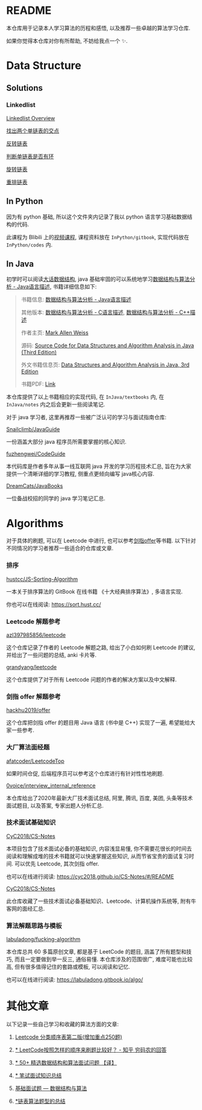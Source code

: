 # README
本仓库用于记录本人学习算法的历程和感悟, 以及推荐一些卓越的算法学习仓库.

如果你觉得本仓库对你有所帮助, 不妨给我点一个 ✨.



# Data Structure

## Solutions

### Linkedlist

[Linkedlist Overview](DS/Linkedlist/Linkedlist-Overview.md)

[找出两个单链表的交点](DS/Linkedlist/找出两个单链表的交点.md)

[反转链表](DS/Linkedlist/反转链表.md)

[判断单链表是否有环](DS/Linkedlist/判断单链表是否有环.md)

[旋转链表](DS/Linkedlist/旋转链表.md)

[重排链表](DS/Linkedlist/重排链表.md)



## In Python

因为有 python 基础, 所以这个文件夹内记录了我以 python 语言学习基础数据结构的代码.

此课程为 Blibili 上的[视频课程](https://www.bilibili.com/video/av21540971/?p=1), 课程资料放在 `InPython/gitbook`, 实现代码放在 `InPython/codes` 内.



## In Java

初学时可以阅读[大话数据结构](https://book.douban.com/subject/6424904/), java 基础牢固的可以系统地学习[数据结构与算法分析 - Java语言描述](https://book.douban.com/subject/3351237/), 书籍详细信息如下:

> 书籍信息: [数据结构与算法分析 - Java语言描述](https://book.douban.com/subject/3351237/)
>
> 其他版本: [数据结构与算法分析 - C语言描述](https://book.douban.com/subject/1139426/), [数据结构与算法分析 - C++描述](https://book.douban.com/subject/1971825/)
>
> 作者主页: [Mark Allen Weiss](https://users.cs.fiu.edu/~weiss/)
>
> 源码: [Source Code for Data Structures and Algorithm Analysis in Java (Third Edition)](https://users.cs.fiu.edu/~weiss/dsaajava3/code/)
>
> 外文书籍信息页: [Data Structures and Algorithm Analysis in Java, 3rd Edition](https://www.pearson.com/us/higher-education/program/Weiss-Data-Structures-and-Algorithm-Analysis-in-Java-3rd-Edition/PGM324443.html)
>
> 书籍PDF: [Link](https://prakashgautam.com.np/dipit02/books/dsa/DS%20&%20Algorithms%20by%20Weiss.pdf)
>

本仓库提供了以上书籍相应的实现代码, 在 `InJava/textbooks` 内, 在 `InJava/notes` 内之后会更新一些阅读笔记.

对于 java 学习者, 这里再推荐一些被广泛认可的学习与面试指南仓库:

[Snailclimb/JavaGuide](https://github.com/Snailclimb/JavaGuide) 

一份涵盖大部分 java 程序员所需要掌握的核心知识.



[fuzhengwei/CodeGuide](https://github.com/fuzhengwei/CodeGuide) 

本代码库是作者多年从事一线互联网 java 开发的学习历程技术汇总, 旨在为大家提供一个清晰详细的学习教程, 侧重点更倾向编写 java核心内容. 



[DreamCats/JavaBooks](https://github.com/DreamCats/JavaBooks) 

一位备战校招的同学的 java 学习笔记汇总.





# Algorithms

对于具体的刷题, 可以在 Leetcode 中进行, 也可以参考[剑指offer](https://book.douban.com/subject/25910559/)等书籍. 以下针对不同情况的学习者推荐一些适合的仓库或文章.

### 排序

[hustcc/JS-Sorting-Algorithm](https://github.com/hustcc/JS-Sorting-Algorithm) 

一本关于排序算法的 GitBook 在线书籍 《十大经典排序算法》, 多语言实现.

你也可以在线阅读: https://sort.hust.cc/





### Leetcode 解题参考

[azl397985856/leetcode](https://github.com/0voice/interview_internal_reference) 

这个仓库记录了作者的 Leetcode 解题之路, 给出了小白如何刷 Leetcode 的建议, 并给出了一些问题的总结, anki 卡片等.



[grandyang/leetcode](https://github.com/grandyang/leetcode) 

这个仓库提供了对于所有 Leetcode 问题的作者的解决方案以及中文解释.





### 剑指 offer 解题参考

[hackhu2019/offer](https://github.com/hackhu2019/offer) 

这个仓库把剑指 offer 的题目用 Java 语言 (书中是 C++) 实现了一遍, 希望能给大家一些参考.





### 大厂算法面经题

[afatcoder/LeetcodeTop](https://github.com/afatcoder/LeetcodeTop) 

如果时间仓促, 后端程序员可以参考这个仓库进行有针对性性地刷题.



[0voice/interview_internal_reference](https://github.com/0voice/interview_internal_reference) 

本仓库给出了2020年最新大厂技术面试总结, 阿里, 腾讯, 百度, 美团, 头条等技术面试题目, 以及答案, 专家出题人分析汇总.





### 技术面试基础知识

[CyC2018/CS-Notes](https://github.com/CyC2018/CS-Notes) 

本项目包含了技术面试必备的基础知识, 内容浅显易懂, 你不需要花很长的时间去阅读和理解成堆的技术书籍就可以快速掌握这些知识, 从而节省宝贵的面试复习时间. 可以优先 Leetcode, 其次剑指 offer.

也可以在线进行阅读: https://cyc2018.github.io/CS-Notes/#/README



[CyC2018/CS-Notes](https://github.com/CyC2018/CS-Notes)

此仓库收藏了一些技术面试必备基础知识、Leetcode、计算机操作系统等, 附有牛客网的面经汇总.



### 算法解题思路与模板

[labuladong/fucking-algorithm](https://github.com/labuladong/fucking-algorithm) 

本仓库总共 60 多篇原创文章, 都是基于 LeetCode 的题目, 涵盖了所有题型和技巧, 而且一定要做到举一反三, 通俗易懂. 本仓库涉及的范围很广, 难度可能也比较高, 但有很多值得记住的套路或模板, 可以阅读和记忆.

也可以在线进行阅读: https://labuladong.gitbook.io/algo/





# 其他文章

以下记录一些自己学习和收藏的算法方面的文章:

1. [Leetcode 分类顺序表第二版(增加重点250题)](https://medium.com/@yjiao7/1-leetcode-%E5%88%86%E7%B1%BB%E9%A1%BA%E5%BA%8F%E8%A1%A8%E7%AC%AC%E4%BA%8C%E7%89%88-%E5%A2%9E%E5%8A%A0%E9%87%8D%E7%82%B9250%E9%A2%98-bbf97a646edc)

2. [* LeetCode按照怎样的顺序来刷题比较好？ - 知乎 穷码农的回答](https://www.zhihu.com/question/36738189/answer/908664455)
3. [* 50+ 精选数据结构和算法面试问题 【译】](https://juejin.im/post/6844903692810846216)

4. [* 笔试面试知识总结](https://hit-alibaba.github.io/interview/basic/algo/Linked-List.html)

5. [基础面试题 — 数据结构与算法](https://juejin.im/post/6844903760771153928)
6. [*链表算法题型的总结](https://juejin.im/post/6854573219190407175#comment)

